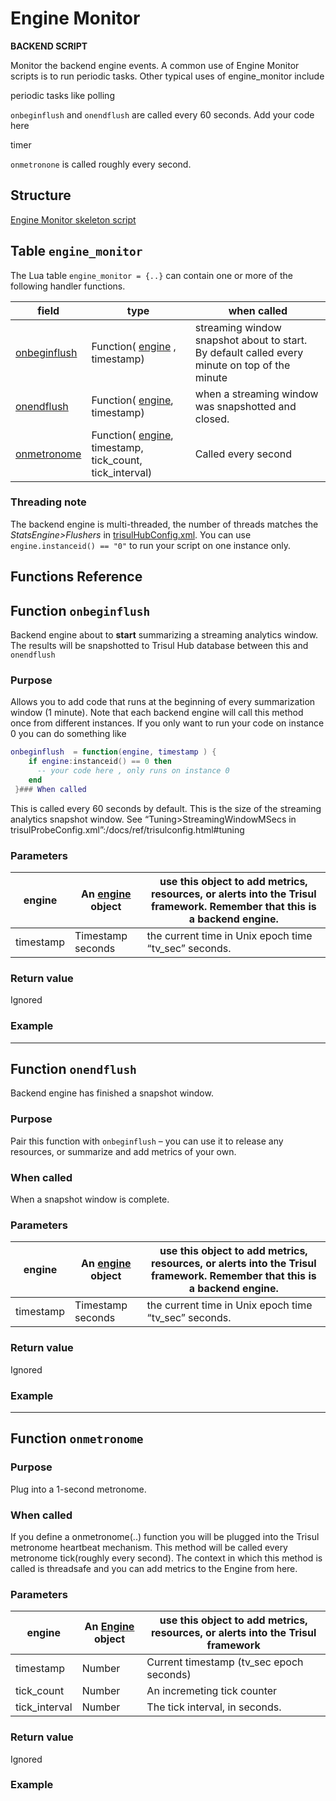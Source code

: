 # Engine Monitor

**BACKEND SCRIPT**

Monitor the backend engine events. A common use of Engine Monitor scripts is to run periodic tasks. Other typical uses of engine_monitor include

periodic tasks like polling

`onbeginflush` and `onendflush` are called every 60 seconds. Add your code here

timer

`onmetronone` is called roughly every second.

## Structure

[Engine Monitor skeleton script](https://github.com/trisulnsm/trisul-scripts/blob/master/lua/skeletons/engine_monitor.lua)

## Table `engine_monitor`

The Lua table `engine_monitor = {..}` can contain one or more of the following handler functions.

| field                                                                           | type                                                                                                     | when called                                                                                   |
| ------------------------------------------------------------------------------- | -------------------------------------------------------------------------------------------------------- | --------------------------------------------------------------------------------------------- |
| [onbeginflush](/docs/lua/engine_monitor#function-onbeginflush) | Function( [engine](/docs/lua/obj_engine) , timestamp)                            | streaming window snapshot about to start. By default called every minute on top of the minute |
| [onendflush](/docs/lua/engine_monitor#function-onendflush)     | Function( [engine](/docs/lua/obj_engine), timestamp)                             | when a streaming window was snapshotted and closed.                                           |
| [onmetronome](/docs/lua/engine_monitor#function-onmetronome)   | Function( [engine](/docs/lua/obj_engine), timestamp, tick_count, tick_interval) | Called every second                                                                           |

### Threading note

The backend engine is multi-threaded, the number of threads matches the *StatsEngine>Flushers* in [trisulHubConfig.xml](/docs/ref/trsulhubconfig). You can use `engine.instanceid() == "0"` to run your script on one instance only.

## Functions Reference

## Function `onbeginflush`

Backend engine about to **start** summarizing a streaming analytics window. The results will be snapshotted to Trisul Hub database between this and `onendflush`

### Purpose

Allows you to add code that runs at the beginning of every summarization window (1 minute). Note that each backend engine will call this method once from different instances. If you only want to run your code on instance 0 you can do something like

```lua
onbeginflush  = function(engine, timestamp ) {
    if engine:instanceid() == 0 then
      -- your code here , only runs on instance 0
    end
 }### When called
```

This is called every 60 seconds by default. This is the size of the streaming analytics snapshot window. See “Tuning>StreamingWindowMSecs in trisulProbeConfig.xml”:/docs/ref/trisulconfig.html#tuning

### Parameters

| engine    | An [engine](/docs/lua/obj_engine) object | use this object to add metrics, resources, or alerts into the Trisul framework. Remember that this is a backend engine. |
| --------- | ---------------------------------------------------------------- | ----------------------------------------------------------------------------------------------------------------------- |
| timestamp | Timestamp seconds                                                | the current time in Unix epoch time “tv_sec” seconds.                                                                   |

### Return value

Ignored

### Example

---

## Function `onendflush`

Backend engine has finished a snapshot window.

### Purpose

Pair this function with `onbeginflush` – you can use it to release any resources, or summarize and add metrics of your own.

### When called

When a snapshot window is complete.

### Parameters

| engine    | An [engine](/docs/lua/obj_engine) object | use this object to add metrics, resources, or alerts into the Trisul framework. Remember that this is a backend engine. |
| --------- | ---------------------------------------------------------------- | ----------------------------------------------------------------------------------------------------------------------- |
| timestamp | Timestamp seconds                                                | the current time in Unix epoch time “tv_sec” seconds.                                                                   |

### Return value

Ignored

### Example

---

## Function `onmetronome`

### Purpose

Plug into a 1-second metronome.

### When called

If you define a onmetronome(..) function you will be plugged into the Trisul metronome heartbeat mechanism. This method will be called every metronome tick(roughly every second). The context in which this method is called is threadsafe and you can add metrics to the Engine from here.

### Parameters

| engine        | An [Engine](/docs/lua/obj_engine) object | use this object to add metrics, resources, or alerts into the Trisul framework |
| ------------- | ---------------------------------------------------------------- | ------------------------------------------------------------------------------ |
| timestamp     | Number                                                           | Current timestamp (tv_sec epoch seconds)                                       |
| tick_count    | Number                                                           | An incremeting tick counter                                                    |
| tick_interval | Number                                                           | The tick interval, in seconds.                                                 |

### Return value

Ignored

### Example
